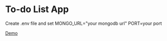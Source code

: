 # To-do List App

Create .env file and set MONGO_URL="your mongodb url"
                         PORT=your port
                         
[Demo](https://user-images.githubusercontent.com/78765002/204675297-a19e9046-deed-46d2-be1c-cde47c754f01.webm)
